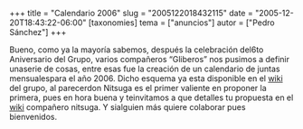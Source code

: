 +++
title = "Calendario 2006"
slug = "2005122018432115"
date = "2005-12-20T18:43:22-06:00"
[taxonomies]
tema = ["anuncios"]
autor = ["Pedro Sánchez"]
+++

Bueno, como ya la mayoría sabemos, después la celebración del6to
Aniversario del Grupo, varios compañeros “Gliberos” nos pusimos a
definir unaserie de cosas, entre esas fue la creación de un calendario
de juntas mensualespara el año 2006. Dicho esquema ya esta disponible en
el [wiki](http://wiki.glib.org.mx/index.php/Portada) del grupo, al
parecerdon Nitsuga es el primer valiente en proponer la primera, pues en
hora buena y teinvitamos a que detalles tu propuesta en el
[wiki](http://wiki.glib.org.mx/index.php/Portada) compañero nitsuga. Y
sialguien más quiere colaborar pues bienvenidos.
